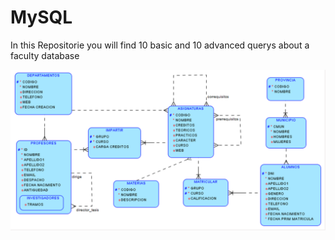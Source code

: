 # MySQL
In this Repositorie you will find 10 basic and 10 advanced querys about a faculty database

![Alt text](database.PNG)
